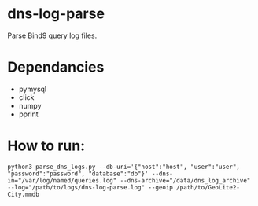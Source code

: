 # dns-log-parse
Parse Bind9 query log files.

# Dependancies
- pymysql
- click
- numpy
- pprint


# How to run:
`python3 parse_dns_logs.py --db-uri='{"host":"host", "user":"user", "password":"password", "database":"db"}' --dns-in="/var/log/named/queries.log" --dns-archive="/data/dns_log_archive" --log="/path/to/logs/dns-log-parse.log" --geoip /path/to/GeoLite2-City.mmdb`
